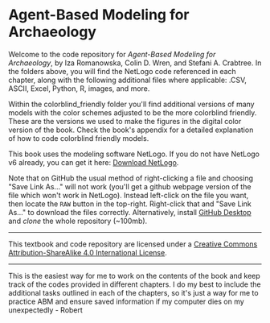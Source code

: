 # Agent-Based Modeling for Archaeology
Welcome to the code repository for *Agent-Based Modeling for Archaeology*, by Iza Romanowska, Colin D. Wren, and Stefani A. Crabtree. In the folders above, you will find the NetLogo code referenced in each chapter, along with the following additional files where applicable: .CSV, ASCII, Excel, Python, R, images, and more. 

Within the colorblind_friendly folder you'll find additional versions of many models with the color schemes adjusted to be the more colorblind friendly. These are the versions we used to make the figures in the digital color version of the book. Check the book's appendix for a detailed explanation of how to code colorblind friendly models.

This book uses the modeling software NetLogo. If you do not have NetLogo v6 already, you can get it here:
<a href="https://ccl.northwestern.edu/netlogo/download.shtml">Download NetLogo</a>.

Note that on GitHub the usual method of right-clicking a file and choosing "Save Link As..." will not work (you'll get a github webpage version of the file which won't work in NetLogo). Instead left-click on the file you want, then locate the `RAW` button in the top-right. Right-click that and "Save Link As..." to download the files correctly. Alternatively, install [GitHub Desktop](https://desktop.github.com/) and *clone* the whole repository (~100mb).

_________________________________________________________________________________________________________________________
This textbook and code repository are licensed under a [Creative Commons Attribution-ShareAlike 4.0 International License](https://creativecommons.org/licenses/by-sa/4.0/).
_________________________________________________________________________________________________________________________
This is the easiest way for me to work on the contents of the book and keep track of the codes provided in different chapters. I do my best to include the additional tasks outlined in each of the chapters, so it's just a way for me to practice ABM and ensure saved information if my computer dies on my unexpectedly - Robert
